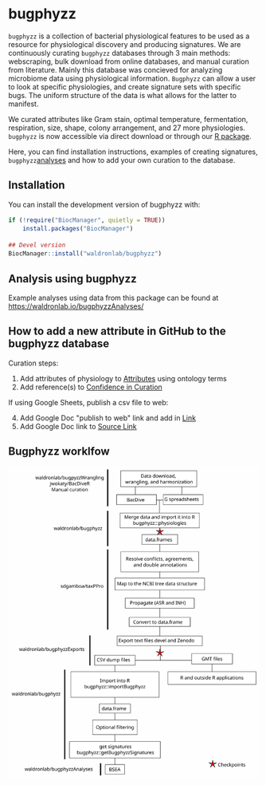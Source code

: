 # bugphyzz

`bugphyzz` is a collection of bacterial physiological features to be used as a
resource for physiological discovery and producing signatures.
We are continuously curating `bugphyzz` databases through 3 main methods:
webscraping, bulk download from online databases, and manual curation from
literature. Mainly this database was concieved for analyzing microbiome data
using physiological information. `Bugphyzz` can allow a user to look at
specific physiologies, and create signature sets with specific bugs. The
uniform structure of the data is what allows for the latter to manifest.

We curated attributes like Gram stain, optimal temperature, fermentation,
respiration, size, shape, colony arrangement, and 27 more physiologies.
`bugphyzz` is now accessible via direct download or through our
[R package](https://github.com/waldronlab/bugphyzz/edit/main/README.md#installation).

Here, you can find installation instructions, examples of creating signatures,
`bugphyzz`[analyses](https://github.com/waldronlab/bugphyzz/edit/main/README.md#bugphyzzanalyses) and how to add your own curation to the database.

## Installation

You can install the development version of bugphyzz with:

```r
if (!require("BiocManager", quietly = TRUE))
    install.packages("BiocManager")

## Devel version
BiocManager::install("waldronlab/bugphyzz")
```

## Analysis using bugphyzz

Example analyses using data from this package can be found at https://waldronlab.io/bugphyzzAnalyses/

## How to add a new attribute in GitHub to the bugphyzz database
Curation steps:
 1. Add attributes of physiology to [Attributes](https://github.com/waldronlab/bugphyzz/blob/main/inst/extdata/attributes.tsv) using ontology terms
 2. Add reference(s) to [Confidence in Curation](https://github.com/waldronlab/bugphyzz/blob/main/inst/extdata/confidence_in_curation.tsv)

If using Google Sheets, publish a csv file to web:

 4. Add Google Doc "publish to web" link and add in [Link](https://github.com/waldronlab/bugphyzz/blob/main/inst/extdata/links.tsv)
 5. Add Google Doc link to [Source Link](https://github.com/waldronlab/bugphyzz/blob/main/inst/extdata/source_links.tsv)


## Bugphyzz worklfow

![Bugphyzz workflow](vignettes/Drawing.svg)
